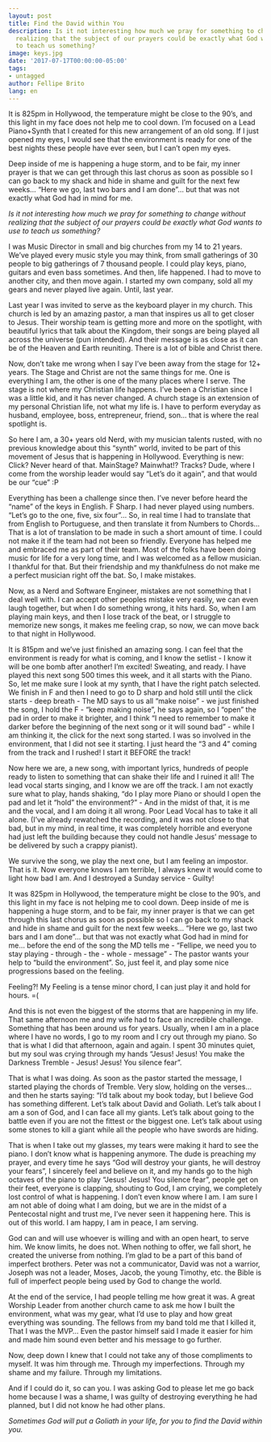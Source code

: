 ```yaml
---
layout: post
title: Find the David within You
description: Is it not interesting how much we pray for something to change without
  realizing that the subject of our prayers could be exactly what God wants to use
  to teach us something?
image: keys.jpg
date: '2017-07-17T00:00:00-05:00'
tags:
- untagged
author: Fellipe Brito
lang: en
---
```


It is 825pm in Hollywood, the temperature might be close to the 90’s, and this
light in my face does not help me to cool down. I’m focused on a Lead
Piano+Synth that I created for this new arrangement of an old song. If I just
opened my eyes, I would see that the environment is ready for one of the best
nights these people have ever seen, but I can’t open my eyes.

Deep inside of me is happening a huge storm, and to be fair, my inner prayer
is that we can get through this last chorus as soon as possible so I can go
back to my shack and hide in shame and guilt for the next few weeks… “Here we
go, last two bars and I am done”… but that was not exactly what God had in
mind for me.

_Is it not interesting how much we pray for something to change without
realizing that the subject of our prayers could be exactly what God wants to
use to teach us something?_

I was Music Director in small and big churches from my 14 to 21 years. We’ve
played every music style you may think, from small gatherings of 30 people to
big gatherings of 7 thousand people. I could play keys, piano, guitars and
even bass sometimes. And then, life happened. I had to move to another city,
and then move again. I started my own company, sold all my gears and never
played live again. Until, last year.

Last year I was invited to serve as the keyboard player in my church. This
church is led by an amazing pastor, a man that inspires us all to get closer
to Jesus. Their worship team is getting more and more on the spotlight, with
beautiful lyrics that talk about the Kingdom, their songs are being played all
across the universe (pun intended). And their message is as close as it can be
of the Heaven and Earth reuniting. There is a lot of bible and Christ there.

Now, don’t take me wrong when I say I’ve been away from the stage for 12+
years. The Stage and Christ are not the same things for me. One is everything
I am, the other is one of the many places where I serve. The stage is not
where my Christian life happens. I’ve been a Christian since I was a little
kid, and it has never changed. A church stage is an extension of my personal
Christian life, not what my life is. I have to perform everyday as husband,
employee, boss, entrepreneur, friend, son… that is where the real spotlight
is.

So here I am, a 30+ years old Nerd, with my musician talents rusted, with no
previous knowledge about this “synth” world, invited to be part of this
movement of Jesus that is happening in Hollywood. Everything is new: Click?
Never heard of that. MainStage? Mainwhat!? Tracks? Dude, where I come from the
worship leader would say “Let’s do it again”, and that would be our “cue” :P

Everything has been a challenge since then. I’ve never before heard the “name”
of the keys in English. F Sharp. I had never played using numbers. “Let’s go
to the one, five, six four”… So, in real time I had to translate that from
English to Portuguese, and then translate it from Numbers to Chords… That is a
lot of translation to be made in such a short amount of time. I could not make
it if the team had not been so friendly. Everyone has helped me and embraced
me as part of their team. Most of the folks have been doing music for life for
a very long time, and I was welcomed as a fellow musician. I thankful for
that. But their friendship and my thankfulness do not make me a perfect
musician right off the bat. So, I make mistakes.

Now, as a Nerd and Software Engineer, mistakes are not something that I deal
well with. I can accept other peoples mistake very easily, we can even laugh
together, but when I do something wrong, it hits hard. So, when I am playing
main keys, and then I lose track of the beat, or I struggle to memorize new
songs, it makes me feeling crap, so now, we can move back to that night in
Hollywood.

It is 815pm and we’ve just finished an amazing song. I can feel that the
environment is ready for what is coming, and I know the setlist - I know it
will be one bomb after another! I’m excited! Sweating, and ready. I have
played this next song 500 times this week, and it all starts with the Piano.
So, let me make sure I look at my synth, that I have the right patch selected.
We finish in F and then I need to go to D sharp and hold still until the click
starts - deep breath - The MD says to us all “make noise” - we just finished
the song, I hold the F - “keep making noise”, he says again, so I “open” the
pad in order to make it brighter, and I think “I need to remember to make it
darker before the beginning of the next song or it will sound bad” - while I
am thinking it, the click for the next song started. I was so involved in the
environment, that I did not see it starting. I just heard the “3 and 4” coming
from the track and I rushed! I start it BEFORE the track!

Now here we are, a new song, with important lyrics, hundreds of people ready
to listen to something that can shake their life and I ruined it all! The lead
vocal starts singing, and I know we are off the track. I am not exactly sure
what to play, hands shaking, “do I play more Piano or should I open the pad
and let it “hold” the environment?” - And in the midst of that, it is me and
the vocal, and I am doing it all wrong. Poor Lead Vocal has to take it all
alone. (I’ve already rewatched the recording, and it was not close to that
bad, but in my mind, in real time, it was completely horrible and everyone had
just left the building because they could not handle Jesus’ message to be
delivered by such a crappy pianist).

We survive the song, we play the next one, but I am feeling an impostor. That
is it. Now everyone knows I am terrible, I always knew it would come to light
how bad I am. And I destroyed a Sunday service - Guilty!

It was 825pm in Hollywood, the temperature might be close to the 90’s, and
this light in my face is not helping me to cool down. Deep inside of me is
happening a huge storm, and to be fair, my inner prayer is that we can get
through this last chorus as soon as possible so I can go back to my shack and
hide in shame and guilt for the next few weeks… “Here we go, last two bars and
I am done”… but that was not exactly what God had in mind for me… before the
end of the song the MD tells me - “Fellipe, we need you to stay playing -
through - the - whole - message” - The pastor wants your help to “build the
environment”. So, just feel it, and play some nice progressions based on the
feeling.

Feeling?! My Feeling is a tense minor chord, I can just play it and hold for
hours. =(

And this is not even the biggest of the storms that are happening in my life.
That same afternoon me and my wife had to face an incredible challenge.
Something that has been around us for years. Usually, when I am in a place
where I have no words, I go to my room and I cry out through my piano. So that
is what I did that afternoon, again and again. I spent 30 minutes quiet, but
my soul was crying through my hands “Jesus! Jesus! You make the Darkness
Tremble - Jesus! Jesus! You silence fear”.

That is what I was doing. As soon as the pastor started the message, I started
playing the chords of Tremble. Very slow, holding on the verses… and then he
starts saying: “I’d talk about my book today, but I believe God has something
different. Let’s talk about David and Goliath. Let’s talk about I am a son of
God, and I can face all my giants. Let’s talk about going to the battle even
if you are not the fittest or the biggest one. Let’s talk about using some
stones to kill a giant while all the people who have swords are hiding.

That is when I take out my glasses, my tears were making it hard to see the
piano. I don’t know what is happening anymore. The dude is preaching my
prayer, and every time he says “God will destroy your giants, he will destroy
your fears”, I sincerely feel and believe on it, and my hands go to the high
octaves of the piano to play “Jesus! Jesus! You silence fear”, people get on
their feet, everyone is clapping, shouting to God, I am crying, we completely
lost control of what is happening. I don’t even know where I am. I am sure I
am not able of doing what I am doing, but we are in the midst of a Pentecostal
night and trust me, I’ve never seen it happening here. This is out of this
world. I am happy, I am in peace, I am serving.

God can and will use whoever is willing and with an open heart, to serve him.
We know limits, he does not. When nothing to offer, we fall short, he created
the universe from nothing. I’m glad to be a part of this band of imperfect
brothers. Peter was not a communicator, David was not a warrior, Joseph was
not a leader, Moses, Jacob, the young Timothy, etc. the Bible is full of
imperfect people being used by God to change the world.

At the end of the service, I had people telling me how great it was. A great
Worship Leader from another church came to ask me how I built the environment,
what was my gear, what I’d use to play and how great everything was sounding.
The fellows from my band told me that I killed it, That I was the MVP… Even
the pastor himself said I made it easier for him and made him sound even
better and his message to go further.

Now, deep down I knew that I could not take any of those compliments to
myself. It was him through me. Through my imperfections. Through my shame and
my failure. Through my limitations.

And if I could do it, so can you. I was asking God to please let me go back
home because I was a shame, I was guilty of destroying everything he had
planned, but I did not know he had other plans.

_Sometimes God will put a Goliath in your life, for you to find the David
within you._

